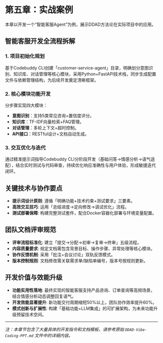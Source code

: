 # 第五章：实战案例

本章以开发一个“智能客服Agent”为例，展示DDAD方法论在实际项目中的应用。

## 智能客服开发全流程拆解

### 1. 项目初始化规划
基于Codebuddy CLI创建「customer-service-agent」目录，明确划分意图识别、知识库、对话管理等核心模块，采用Python+FastAPI技术栈，同步生成配置文件与依赖管理结构，为后续开发奠定清晰框架。

### 2. 核心模块功能开发
分步骤实现四大模块：
- **意图识别**：支持5类常见咨询+置信度评分。
- **知识库**：TF-IDF向量检索+FAQ管理。
- **对话管理**：多轮上下文+超时控制。
- **API接口**：RESTful设计+文档自动生成。

### 3. 交互优化与迭代
通过精准提示词指导Codebuddy CLI分阶段开发（基础问答→情感分析→语气适配），结合实时测试与代码审查，持续优化响应准确性与用户体验，形成敏捷迭代闭环。

## 关键技术与协作要点

- **提示词设计原则**: 遵循「明确功能+技术约束+测试要求」三要素。
- **高效交互技巧**: 运用「总结进度→定向修改→调试优化」流程。
- **测试部署保障**: 构建完整测试套件，配合Docker容器化部署与环境变量配置。

## 团队文档评审规范

- **评审流程标准化**: 建立「提交→分配→初审→复审→终审」五级流程。
- **内容质量要求**: 规定文档需包含背景目标、操作步骤、异常处理等核心模块。
- **协作反馈机制**: 采用「批注+会议讨论」双轨反馈模式。
- **版本控制规则**: 文档修改需关联需求单/缺陷单编号，版本号按规则更新。

## 开发价值与效能升级

- **功能实用性落地**: 最终实现的智能客服支持产品咨询、订单查询等高频场景，结合情感分析动态调整回复语气。
- **开发效能显著提升**: 新功能交付周期缩短50%以上，团队协作效率提升60%。
- **模式创新与扩展性**: 构建「基础功能+LLM集成」的可扩展架构，为未来功能升级预留技术空间。

---
*注：本章节包含了大量具体的开发指令和文档模板，请参考原始 `DDAD-Vibe-Coding-PPT.md` 文件中的详细内容。*